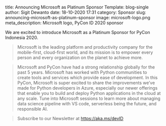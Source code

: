title: Announcing Microsoft as Platinum Sponsor
Template: blog-single
author: Sigit Dewanto
date: 18-10-2020 17:31
category: Sponsor
slug: announcing-microsoft-as-platinum-sponsor
image: microsoft-logo.png
meta_description: Microsoft logo, PyCon ID 2020 sponsor

We are excited to introduce Microsoft as a Platinum Sponsor for PyCon Indonesia 2020.

> Microsoft is the leading platform and productivity company for the mobile-first, cloud-first world, and its mission is to empower every person and every organization on the planet to achieve more.

> Microsoft and PyCon have had a strong relationship globally for the past 5 years. Microsoft has worked with Python communities to create tools and services which provide ease of development. In this PyCon, Microsoft is super excited to share the improvements we’ve made for Python developers in Azure, especially our newer offerings that enable you to build and deploy Python applications in the cloud at any scale. Tune into Microsoft sessions to learn more about managing data science pipeline with VS code, serverless being the future, and responsible AI.

> Subscribe to our Newsletter at https://aka.ms/devID
